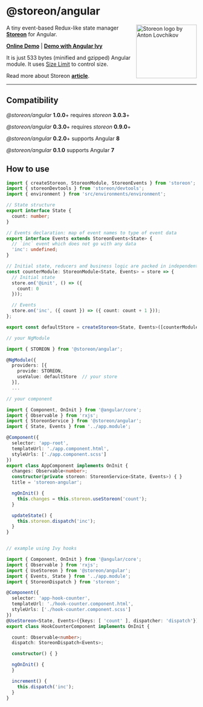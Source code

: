 # @storeon/angular

<img src="https://storeon.github.io/storeon/logo.svg" align="right"
     alt="Storeon logo by Anton Lovchikov" width="160" height="142">

A tiny event-based Redux-like state manager **[Storeon]** for Angular.

**[Online Demo]** | **[Demo with Angular Ivy]**

It is just 533 bytes (minified and gzipped) Angular module. It uses [Size Limit] to control size.

Read more about Storeon **[article]**.

---------------------
[Storeon]: https://github.com/storeon/storeon
[article]: https://evilmartians.com/chronicles/storeon-redux-in-173-bytes
[Online Demo]: https://stackblitz.com/edit/angular-storeon
[Demo with Angular Ivy]:https://github.com/irustm/storeon-angular-ivy
[Size Limit]: https://github.com/ai/size-limit

## Compatibility

*@storeon/angular* **1.0.0**+ requires *storeon* **3.0.3**+

*@storeon/angular* **0.3.0**+ requires *storeon* **0.9.0**+

*@storeon/angular* **0.2.0**+ supports Angular **8**

*@storeon/angular* **0.1.0** supports Angular **7**

## How to use

```typescript
import { createStoreon, StoreonModule, StoreonEvents } from 'storeon';
import { storeonDevtools } from 'storeon/devtools';
import { environment } from 'src/environments/environment';

// State structure
export interface State {
  count: number;
}

// Events declaration: map of event names to type of event data
export interface Events extends StoreonEvents<State> {
  // `inc` event which does not go with any data
  'inc': undefined;
}

// Initial state, reducers and business logic are packed in independent modules
const counterModule: StoreonModule<State, Events> = store => {
  // Initial state
  store.on('@init', () => ({
    count: 0
  }));

  // Events
  store.on('inc', ({ count }) => ({ count: count + 1 }));
};

export const defaultStore = createStoreon<State, Events>([counterModule, !environment.production && storeonDevtools]);

// your NgModule

import { STOREON } from '@storeon/angular';

@NgModule({
  providers: [{
    provide: STOREON,
    useValue: defaultStore  // your store
  }],
  ...
```


```typescript
// your component

import { Component, OnInit } from '@angular/core';
import { Observable } from 'rxjs';
import { StoreonService } from '@storeon/angular';
import { State, Events } from '../app.module';

@Component({
  selector: 'app-root',
  templateUrl: './app.component.html',
  styleUrls: ['./app.component.scss']
})
export class AppComponent implements OnInit {
  changes: Observable<number>;
  constructor(private storeon: StoreonService<State, Events>) { }
  title = 'storeon-angular';

  ngOnInit() {
    this.changes = this.storeon.useStoreon('count');
  }

  updateState() {
    this.storeon.dispatch('inc');
  }
}

```

```typescript

// example using Ivy hooks

import { Component, OnInit } from '@angular/core';
import { Observable } from 'rxjs';
import { UseStoreon } from '@storeon/angular';
import { Events, State } from '../app.module';
import { StoreonDispatch } from 'storeon';

@Component({
  selector: 'app-hook-counter',
  templateUrl: './hook-counter.component.html',
  styleUrls: ['./hook-counter.component.scss']
})
@UseStoreon<State, Events>({keys: [ 'count' ], dispatcher: 'dispatch'})
export class HookCounterComponent implements OnInit {

  count: Observable<number>;
  dispatch: StoreonDispatch<Events>;

  constructor() { }

  ngOnInit() {
  }

  increment() {
    this.dispatch('inc');
  }
}

```
